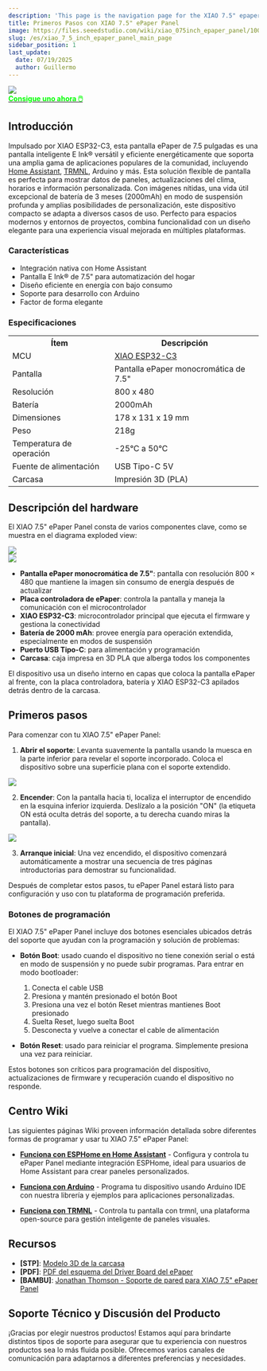 ```yaml
---
description: 'This page is the navigation page for the XIAO 7.5" epaper panel.'
title: Primeros Pasos con XIAO 7.5" ePaper Panel
image: https://files.seeedstudio.com/wiki/xiao_075inch_epaper_panel/100.webp
slug: /es/xiao_7_5_inch_epaper_panel_main_page
sidebar_position: 1
last_update:
  date: 07/19/2025
  author: Guillermo
---
```


<div style={{textAlign:'center'}}><img src="https://files.seeedstudio.com/wiki/xiao_075inch_epaper_panel/100.jpg" style={{width:700, height:'auto'}}/></div>

<div class="get_one_now_container" style={{textAlign: 'center'}}>
    <a class="get_one_now_item" href="https://www.seeedstudio.com/XIAO-7-5-ePaper-Panel-p-6416.html"><strong><span><font color={'FFFFFF'} size={"4"}> Consigue uno ahora 🖱️</font></span></strong>
    </a>
</div>

## Introducción

Impulsado por XIAO ESP32-C3, esta pantalla ePaper de 7.5 pulgadas es una pantalla inteligente E Ink® versátil y eficiente energéticamente que soporta una amplia gama de aplicaciones populares de la comunidad, incluyendo [Home Assistant](https://www.home-assistant.io/), [TRMNL](https://trmnl.app/), Arduino y más. Esta solución flexible de pantalla es perfecta para mostrar datos de paneles, actualizaciones del clima, horarios e información personalizada. Con imágenes nítidas, una vida útil excepcional de batería de 3 meses (2000mAh) en modo de suspensión profunda y amplias posibilidades de personalización, este dispositivo compacto se adapta a diversos casos de uso. Perfecto para espacios modernos y entornos de proyectos, combina funcionalidad con un diseño elegante para una experiencia visual mejorada en múltiples plataformas.

### Características

- Integración nativa con Home Assistant  
- Pantalla E Ink® de 7.5" para automatización del hogar  
- Diseño eficiente en energía con bajo consumo  
- Soporte para desarrollo con Arduino  
- Factor de forma elegante

### Especificaciones

<div class="table-center">
	<table align="center">
		<tr>
			<th>Ítem</th>
			<th>Descripción</th>
		</tr>
		<tr>
			<td>MCU</td>
			<td><a href="https://wiki.seeedstudio.com/XIAO_ESP32C3_Getting_Started/">XIAO ESP32-C3</a></td>
		</tr>
		<tr>
			<td>Pantalla</td>
			<td>Pantalla ePaper monocromática de 7.5"</td>
		</tr>
		<tr>
			<td>Resolución</td>
			<td>800 x 480</td>
		</tr>
		<tr>
			<td>Batería</td>
			<td>2000mAh</td>
		</tr>
		<tr>
			<td>Dimensiones</td>
			<td>178 x 131 x 19 mm</td>
		</tr>
		<tr>
			<td>Peso</td>
			<td>218g</td>
		</tr>
		<tr>
			<td>Temperatura de operación</td>
			<td>-25°C a 50°C</td>
		</tr>
		<tr>
			<td>Fuente de alimentación</td>
			<td>USB Tipo-C 5V</td>
		</tr>
        <tr>
            <td>Carcasa</td>
            <td>Impresión 3D (PLA)</td>
        </tr>
	</table>
</div>

## Descripción del hardware

El XIAO 7.5" ePaper Panel consta de varios componentes clave, como se muestra en el diagrama exploded view:

<div style={{textAlign:'center'}}>
  <img src="https://files.seeedstudio.com/wiki/xiao_075inch_epaper_panel/207.jpg" style={{width:800, height:'auto'}}/>
</div>

<div style={{textAlign:'center'}}>
  <img src="https://files.seeedstudio.com/wiki/xiao_075inch_epaper_panel/208.jpg" style={{width:800, height:'auto'}}/>
</div>

- **Pantalla ePaper monocromática de 7.5"**: pantalla con resolución 800 × 480 que mantiene la imagen sin consumo de energía después de actualizar  
- **Placa controladora de ePaper**: controla la pantalla y maneja la comunicación con el microcontrolador  
- **XIAO ESP32-C3**: microcontrolador principal que ejecuta el firmware y gestiona la conectividad  
- **Batería de 2000 mAh**: provee energía para operación extendida, especialmente en modos de suspensión  
- **Puerto USB Tipo-C**: para alimentación y programación  
- **Carcasa**: caja impresa en 3D PLA que alberga todos los componentes

El dispositivo usa un diseño interno en capas que coloca la pantalla ePaper al frente, con la placa controladora, batería y XIAO ESP32-C3 apilados detrás dentro de la carcasa.

## Primeros pasos

Para comenzar con tu XIAO 7.5" ePaper Panel:

1. **Abrir el soporte**: Levanta suavemente la pantalla usando la muesca en la parte inferior para revelar el soporte incorporado. Coloca el dispositivo sobre una superficie plana con el soporte extendido.

<div style={{textAlign:'center'}}>
  <img src="https://files.seeedstudio.com/wiki/xiao_075inch_epaper_panel/206.gif" style={{width:500, height:'auto'}}/>
</div>

2. **Encender**: Con la pantalla hacia ti, localiza el interruptor de encendido en la esquina inferior izquierda. Deslízalo a la posición "ON" (la etiqueta ON está oculta detrás del soporte, a tu derecha cuando miras la pantalla).

<div style={{textAlign:'center'}}>
  <img src="https://files.seeedstudio.com/wiki/xiao_075inch_epaper_panel/205.jpg" style={{width:600, height:'auto'}}/>
</div>

3. **Arranque inicial**: Una vez encendido, el dispositivo comenzará automáticamente a mostrar una secuencia de tres páginas introductorias para demostrar su funcionalidad.

Después de completar estos pasos, tu ePaper Panel estará listo para configuración y uso con tu plataforma de programación preferida.

### Botones de programación

El XIAO 7.5" ePaper Panel incluye dos botones esenciales ubicados detrás del soporte que ayudan con la programación y solución de problemas:

- **Botón Boot**: usado cuando el dispositivo no tiene conexión serial o está en modo de suspensión y no puede subir programas. Para entrar en modo bootloader:  
  1. Conecta el cable USB  
  2. Presiona y mantén presionado el botón Boot  
  3. Presiona una vez el botón Reset mientras mantienes Boot presionado  
  4. Suelta Reset, luego suelta Boot  
  5. Desconecta y vuelve a conectar el cable de alimentación

- **Botón Reset**: usado para reiniciar el programa. Simplemente presiona una vez para reiniciar.

Estos botones son críticos para programación del dispositivo, actualizaciones de firmware y recuperación cuando el dispositivo no responde.

## Centro Wiki

Las siguientes páginas Wiki proveen información detallada sobre diferentes formas de programar y usar tu XIAO 7.5" ePaper Panel:

* [**Funciona con ESPHome en Home Assistant**](https://wiki.seeedstudio.com/xiao_075inch_epaper_panel) - Configura y controla tu ePaper Panel mediante integración ESPHome, ideal para usuarios de Home Assistant para crear paneles personalizados.

* [**Funciona con Arduino**](https://wiki.seeedstudio.com/xiao_075inch_epaper_panel_arduino) - Programa tu dispositivo usando Arduino IDE con nuestra librería y ejemplos para aplicaciones personalizadas.

* [**Funciona con TRMNL**](https://wiki.seeedstudio.com/xiao_7_5_inch_epaper_panel_with_trmnl) - Controla tu pantalla con trmnl, una plataforma open-source para gestión inteligente de paneles visuales.

## Recursos

- **[STP]**: [Modelo 3D de la carcasa](https://files.seeedstudio.com/wiki/xiao_075inch_epaper_panel/3D_model.zip)  
- **[PDF]**: [PDF del esquema del Driver Board del ePaper](https://files.seeedstudio.com/wiki/xiao_075inch_epaper_panel/ePaper_Driver_Board.pdf)  
- **[BAMBU]**: [Jonathan Thomson - Soporte de pared para XIAO 7.5" ePaper Panel](https://makerworld.com/en/models/1487711-seeed-studio-xiao-7-5-epaper-panel-wall-mount#profileId-1554538)  

## Soporte Técnico y Discusión del Producto

¡Gracias por elegir nuestros productos! Estamos aquí para brindarte distintos tipos de soporte para asegurar que tu experiencia con nuestros productos sea lo más fluida posible. Ofrecemos varios canales de comunicación para adaptarnos a diferentes preferencias y necesidades.

<div class="table-center">
  <div class="button_tech_support_container">
  <a href="https://forum.seeedstudio.com/" class="button_forum"></a> 
  <a href="https://www.seeedstudio.com/contacts" class="button_email"></a>
  </div>

  <div class="button_tech_support_container">
  <a href="https://discord.gg/eWkprNDMU7" class="button_discord"></a> 
  <a href="https://github.com/Seeed-Studio/wiki-documents/discussions/69" class="button_discussion"></a>
  </div>
</div>



